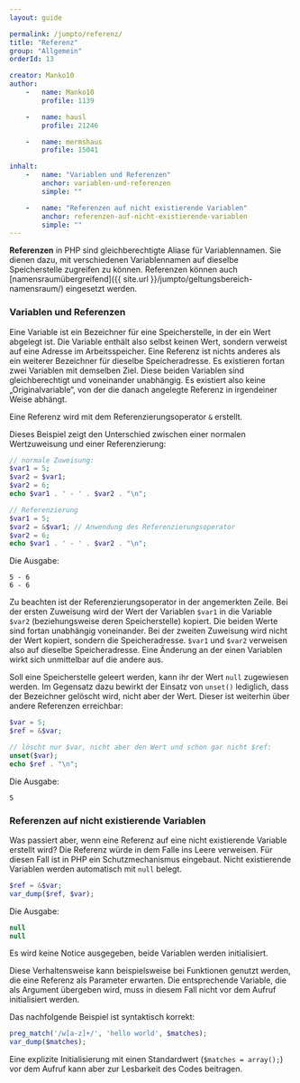```yaml
---
layout: guide

permalink: /jumpto/referenz/
title: "Referenz"
group: "Allgemein"
orderId: 13

creator: Manko10
author:
    -   name: Manko10
        profile: 1139

    -   name: hausl
        profile: 21246

    -   name: mermshaus
        profile: 15041

inhalt:
    -   name: "Variablen und Referenzen"
        anchor: variablen-und-referenzen
        simple: ""

    -   name: "Referenzen auf nicht existierende Variablen"
        anchor: referenzen-auf-nicht-existierende-variablen
        simple: ""
---
```


**Referenzen** in PHP sind gleichberechtigte Aliase für Variablennamen. Sie dienen dazu, mit verschiedenen Variablennamen auf dieselbe Speicherstelle zugreifen zu können. Referenzen können auch [namensraumübergreifend]({{ site.url }}/jumpto/geltungsbereich-namensraum/) eingesetzt werden.

### Variablen und Referenzen

Eine Variable ist ein Bezeichner für eine Speicherstelle, in der ein Wert abgelegt ist. Die Variable enthält also selbst keinen Wert, sondern verweist auf eine Adresse im Arbeitsspeicher. Eine Referenz ist nichts anderes als ein weiterer Bezeichner für dieselbe Speicheradresse. Es existieren fortan zwei Variablen mit demselben Ziel. Diese beiden Variablen sind gleichberechtigt und voneinander unabhängig. Es existiert also keine „Originalvariable“, von der die danach angelegte Referenz in irgendeiner Weise abhängt.

Eine Referenz wird mit dem Referenzierungsoperator `&` erstellt.

Dieses Beispiel zeigt den Unterschied zwischen einer normalen Wertzuweisung und einer Referenzierung:

~~~ php
// normale Zuweisung:
$var1 = 5;
$var2 = $var1;
$var2 = 6;
echo $var1 . ' - ' . $var2 . "\n";

// Referenzierung
$var1 = 5;
$var2 = &$var1; // Anwendung des Referenzierungsoperator
$var2 = 6;
echo $var1 . ' - ' . $var2 . "\n";
~~~

Die Ausgabe:

~~~
5 - 6
6 - 6
~~~

Zu beachten ist der Referenzierungsoperator in der angemerkten Zeile. Bei der ersten Zuweisung wird der Wert der Variablen `$var1` in die Variable `$var2` (beziehungsweise deren Speicherstelle) kopiert. Die beiden Werte sind fortan unabhängig voneinander. Bei der zweiten Zuweisung wird nicht der Wert kopiert, sondern die Speicheradresse. `$var1` und `$var2` verweisen also auf dieselbe Speicheradresse. Eine Änderung an der einen Variablen wirkt sich unmittelbar auf die andere aus.

Soll eine Speicherstelle geleert werden, kann ihr der Wert `null` zugewiesen werden. Im Gegensatz dazu bewirkt der Einsatz von `unset()` lediglich, dass der Bezeichner gelöscht wird, nicht aber der Wert. Dieser ist weiterhin über andere Referenzen erreichbar:

~~~ php
$var = 5;
$ref = &$var;

// löscht nur $var, nicht aber den Wert und schon gar nicht $ref:
unset($var);
echo $ref . "\n";
~~~

Die Ausgabe:

~~~
5
~~~

### Referenzen auf nicht existierende Variablen

Was passiert aber, wenn eine Referenz auf eine nicht existierende Variable erstellt wird? Die Referenz würde in dem Falle ins Leere verweisen. Für diesen Fall ist in PHP ein Schutzmechanismus eingebaut. Nicht existierende Variablen werden automatisch mit `null` belegt.

~~~ php
$ref = &$var;
var_dump($ref, $var);
~~~

Die Ausgabe:

~~~ php
null
null
~~~

Es wird keine Notice ausgegeben, beide Variablen werden initialisiert.

Diese Verhaltensweise kann beispielsweise bei Funktionen genutzt werden, die eine Referenz als Parameter erwarten. Die entsprechende Variable, die als Argument übergeben wird, muss in diesem Fall nicht vor dem Aufruf initialisiert werden.

Das nachfolgende Beispiel ist syntaktisch korrekt:

~~~ php
preg_match('/w[a-z]+/', 'hello world', $matches);
var_dump($matches);
~~~

Eine explizite Initialisierung mit einen Standardwert (`$matches = array();`) vor dem Aufruf kann aber zur Lesbarkeit des Codes beitragen.
